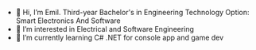 - 👋 Hi, I’m Emil. Third-year Bachelor's in Engineering Technology Option: Smart Electronics And Software
- 👀 I’m interested in Electrical and Software Engineering
- 🌱 I’m currently learning C# .NET for console app and game dev




<!---
X3I-Inc/X3I-Inc is a ✨ special ✨ repository because its `README.md` (this file) appears on your GitHub profile.
You can click the Preview link to take a look at your changes.
--->
